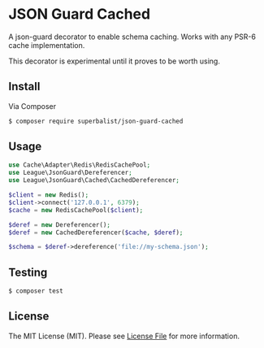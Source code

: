 # JSON Guard Cached

A json-guard decorator to enable schema caching.  Works with any PSR-6 cache implementation.

This decorator is experimental until it proves to be worth using.

## Install

Via Composer

``` bash
$ composer require superbalist/json-guard-cached
```

## Usage

``` php
use Cache\Adapter\Redis\RedisCachePool;
use League\JsonGuard\Dereferencer;
use League\JsonGuard\Cached\CachedDereferencer;

$client = new Redis();
$client->connect('127.0.0.1', 6379);
$cache = new RedisCachePool($client);

$deref = new Dereferencer();
$deref = new CachedDereferencer($cache, $deref);

$schema = $deref->dereference('file://my-schema.json');
```

## Testing

``` bash
$ composer test
```

## License

The MIT License (MIT). Please see [License File](LICENSE.md) for more information.
